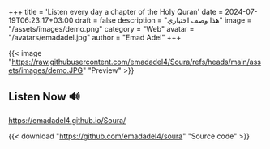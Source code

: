 +++
title = 'Listen every day a chapter of the Holy Quran'
date = 2024-07-19T06:23:17+03:00
draft = false
description = "هذا وصف اختباري"
image = "/assets/images/demo.png"
category = "Web"
avatar = "/avatars/emadadel.jpg"
author = "Emad Adel"
+++

{{< image "https://raw.githubusercontent.com/emadadel4/Soura/refs/heads/main/assets/images/demo.JPG" "Preview" >}}


## Listen Now 🔊
https://emadadel4.github.io/Soura/


{{< download "https://github.com/emadadel4/soura" "Source code" >}}


